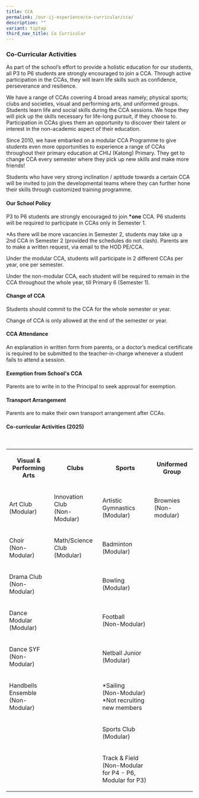 ```yaml
---
title: CCA
permalink: /our-ij-experience/co-curricular/cca/
description: ""
variant: tiptap
third_nav_title: Co Curricular
---
```

<h3>Co-Curricular Activities</h3>
<p>As part of the school’s effort to provide a holistic education for our
students, all P3 to P6 students are strongly encouraged to join a CCA.
Through active participation in the CCAs, they will learn life skills such
as confidence, perseverance and resilience.</p>
<p>We have a range of CCAs covering 4 broad areas namely; physical sports;
clubs and societies, visual and performing arts, and uniformed groups.
Students learn life and social skills during the CCA sessions. We hope
they will pick up the skills necessary for life-long pursuit, if they choose
to. Participation in CCAs gives them an opportunity to discover their talent
or interest in the non-academic aspect of their education.</p>
<p>Since 2010, we have embarked on a modular CCA Programme to give students
even more opportunities to experience a range of CCAs throughout their
primary education at CHIJ (Katong) Primary. They get to change CCA every
semester where they pick up new skills and make more friends!</p>
<p>Students who have very strong inclination / aptitude towards a certain
CCA will be invited to join the developmental teams where they can further
hone their skills through customized training programme.</p>
<h4>Our School Policy</h4>
<p>P3 to P6 students are strongly encouraged to join&nbsp;<strong>*one</strong>&nbsp;CCA.
P6 students will be required to participate in CCAs only in Semester 1.</p>
<p>*As there will be more vacancies in Semester 2, students may take up a
2nd CCA in Semester 2 (provided the schedules do not clash). Parents are
to make a written request, via email to the HOD PE/CCA.</p>
<p>Under the modular CCA, students will participate in 2 different CCAs per
year, one per semester.</p>
<p>Under the non-modular CCA, each student will be required to remain in
the CCA throughout the whole year, till Primary 6 (Semester 1).</p>
<h4>Change of CCA</h4>
<p>Students should commit to the CCA for the whole semester or year.</p>
<p>Change of CCA is only allowed at the end of the semester or year.</p>
<h4>CCA Attendance</h4>
<p>An explanation in written form from parents, or a doctor’s medical certificate
is required to be submitted to the teacher-in-charge whenever a student
fails to attend a session.</p>
<h4>Exemption from School's CCA</h4>
<p>Parents are to write in to the Principal to seek approval for exemption.</p>
<h4>Transport Arrangement</h4>
<p>Parents are to make their own transport arrangement after CCAs.</p>
<h4>Co-curricular Activities (2025)</h4>
<p>
<br>
</p>
<table style="minWidth: 100px">
<colgroup>
<col>
<col>
<col>
<col>
</colgroup>
<tbody>
<tr>
<th rowspan="1" colspan="1">
<p><strong>Visual &amp;<br>Performing Arts<br></strong>
</p>
</th>
<th rowspan="1" colspan="1">
<p><strong>Clubs<br></strong>
</p>
</th>
<th rowspan="1" colspan="1">
<p><strong>Sports<br></strong>
</p>
</th>
<th rowspan="1" colspan="1">
<p><strong>Uniformed Group<br></strong>
</p>
</th>
</tr>
<tr>
<td rowspan="1" colspan="1">
<p>Art Club
<br>(Modular)
<br>
</p>
</td>
<td rowspan="1" colspan="1">
<p>Innovation Club
<br>(Non-Modular)
<br>
</p>
</td>
<td rowspan="1" colspan="1">
<p>Artistic Gymnastics
<br>(Modular)
<br>
</p>
</td>
<td rowspan="1" colspan="1">
<p>Brownies
<br>(Non-modular)
<br>
</p>
</td>
</tr>
<tr>
<td rowspan="1" colspan="1">
<p>Choir
<br>(Non-Modular)
<br>
</p>
</td>
<td rowspan="1" colspan="1">
<p>Math/Science Club
<br>(Modular)
<br>
</p>
</td>
<td rowspan="1" colspan="1">
<p>Badminton
<br>(Modular)
<br>
</p>
</td>
<td rowspan="1" colspan="1">
<p></p>
</td>
</tr>
<tr>
<td rowspan="1" colspan="1">
<p>Drama Club
<br>(Non-Modular)
<br>
</p>
</td>
<td rowspan="1" colspan="1">
<p>
<br>
<br>
</p>
</td>
<td rowspan="1" colspan="1">
<p>Bowling
<br>(Modular)
<br>
</p>
</td>
<td rowspan="1" colspan="1">
<p></p>
</td>
</tr>
<tr>
<td rowspan="1" colspan="1">
<p>Dance Modular
<br>(Modular)
<br>
</p>
</td>
<td rowspan="1" colspan="1">
<p></p>
</td>
<td rowspan="1" colspan="1">
<p>Football
<br>(Non-Modular)
<br>
</p>
</td>
<td rowspan="1" colspan="1">
<p></p>
</td>
</tr>
<tr>
<td rowspan="1" colspan="1">
<p>Dance SYF
<br>(Non-Modular)
<br>
</p>
</td>
<td rowspan="1" colspan="1">
<p></p>
</td>
<td rowspan="1" colspan="1">
<p>Netball Junior
<br>(Modular)
<br>
</p>
</td>
<td rowspan="1" colspan="1">
<p></p>
</td>
</tr>
<tr>
<td rowspan="1" colspan="1">
<p>Handbells Ensemble
<br>(Non-Modular)
<br>
</p>
</td>
<td rowspan="1" colspan="1">
<p></p>
</td>
<td rowspan="1" colspan="1">
<p>*Sailing
<br>(Non-Modular)
<br>*Not recruiting new members</p>
</td>
<td rowspan="1" colspan="1">
<p></p>
</td>
</tr>
<tr>
<td rowspan="1" colspan="1">
<p>
<br>
<br>
</p>
</td>
<td rowspan="1" colspan="1">
<p></p>
</td>
<td rowspan="1" colspan="1">
<p>Sports Club
<br>(Modular)</p>
</td>
<td rowspan="1" colspan="1">
<p></p>
</td>
</tr>
<tr>
<td rowspan="1" colspan="1">
<p>
<br>
<br>
</p>
</td>
<td rowspan="1" colspan="1">
<p></p>
</td>
<td rowspan="1" colspan="1">
<p>Track &amp; Field
<br>(Non-Modular for P4 - P6,
<br>Modular for P3)
<br>
</p>
</td>
<td rowspan="1" colspan="1">
<p></p>
</td>
</tr>
</tbody>
</table>
<p></p>